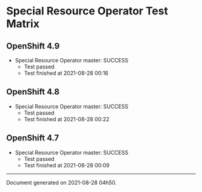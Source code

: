 
Special Resource Operator Test Matrix
=====================================

OpenShift 4.9
-------------


* Special Resource Operator master: SUCCESS
  - Test passed
  - Test finished at 2021-08-28 00:16

OpenShift 4.8
-------------


* Special Resource Operator master: SUCCESS
  - Test passed
  - Test finished at 2021-08-28 00:22

OpenShift 4.7
-------------


* Special Resource Operator master: SUCCESS
  - Test passed
  - Test finished at 2021-08-28 00:09


---
Document generated on 2021-08-28 04h50.
